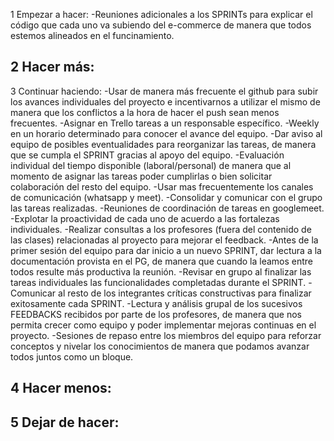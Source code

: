 1 Empezar a hacer: 
-Reuniones adicionales a los SPRINTs para explicar el código que cada uno va subiendo del e-commerce de manera que todos estemos alineados en el funcinamiento.


2 Hacer más: 
-

3 Continuar haciendo: 
-Usar de manera más frecuente el github para subir los avances individuales del proyecto e incentivarnos a utilizar el mismo de manera que los conflictos a la hora de hacer el push sean menos frecuentes. 
-Asignar en Trello tareas a un responsable específico. 
-Weekly en un horario determinado para conocer el avance del equipo. 
-Dar aviso al equipo de posibles eventualidades para reorganizar las tareas, de manera que se cumpla el SPRINT gracias al apoyo del equipo. 
-Evaluación individual del tiempo disponible (laboral/personal) de manera que al momento de asignar las tareas poder cumplirlas o bien solicitar colaboración del resto del equipo. 
-Usar mas frecuentemente los canales de comunicación (whatsapp y meet). 
-Consolidar y comunicar con el grupo las tareas realizadas. 
-Reuniones de coordinación de tareas en googlemeet. 
-Explotar la proactividad de cada uno de acuerdo a las fortalezas individuales.
-Realizar consultas a los profesores (fuera del contenido de las clases) relacionadas al proyecto para mejorar el feedback.
-Antes de la primer sesión del equipo para dar inicio a un nuevo SPRINT, dar lectura a la documentación provista en el PG, de manera que cuando la leamos entre todos resulte más productiva la reunión.
-Revisar en grupo al finalizar las tareas individuales las funcionalidades completadas durante el SPRINT. 
-Comunicar al resto de los integrantes críticas constructivas para finalizar exitosamente cada SPRINT.
-Lectura y análisis grupal de los sucesivos FEEDBACKS recibidos por parte de los profesores, de manera que nos permita crecer como equipo y poder implementar mejoras continuas en el proyecto.
-Sesiones de repaso entre los miembros del equipo para reforzar conceptos y nivelar los conocimientos de manera que podamos avanzar todos juntos como un bloque.



4 Hacer menos:
-


5 Dejar de hacer: 
-
